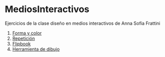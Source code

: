 # MediosInteractivos
Ejercicios de la clase diseño en medios interactivos de Anna Sofía Frattini

1. [Forma y color](https://asfrattini.github.io/mediosInteractivos/01)
2. [Repetición](https://asfrattini.github.io/mediosInteractivos/02)
3. [Flipbook](https://asfrattini.github.io/mediosInteractivos/03)
4. [Herramienta de dibujo](https://asfrattini.github.io/mediosInteractivos/04)
